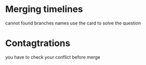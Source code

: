 # Merging timelines

cannot found branches names
use the card to solve the question

# Contagtrations

you have to check your conflict before merge
